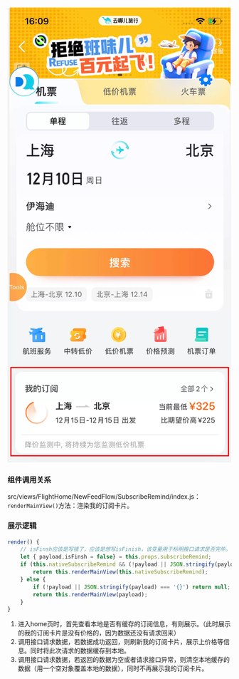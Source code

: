 ![image.png](../../../images/4c2a54790b146cc2e4ca5ed59e17ce7e.png)
### 组件调用关系
src/views/FlightHome/NewFeedFlow/SubscribeRemind/index.js：`renderMainView()`方法：渲染我的订阅卡片。
### 展示逻辑
```javascript
render() {
    // isFinsh应该是写错了，应该是想写isFinish，该变量用于标明接口请求是否完毕。
    let { payload,isFinsh = false} = this.props.subscribeRemind;
    if (this.nativeSubscribeRemind && (!payload || JSON.stringify(payload) === '{}') && !isFinsh) {
        return this.renderMainView(this.nativeSubscribeRemind);
    } else {
        if (!payload || JSON.stringify(payload) === '{}') return null;
        return this.renderMainView(payload);
    }
}
```

1. 进入home页时，首先查看本地是否有缓存的订阅信息，有则展示。（此时展示的我的订阅卡片是没有价格的，因为数据还没有请求回来）
2. 调用接口请求数据，若数据成功返回，则刷新我的订阅卡片，展示上价格等信息。同时将此次请求的数据缓存到本地。
3. 调用接口请求数据，若返回的数据为空或者请求接口异常，则清空本地缓存的数据（用一个空对象覆盖本地的数据），同时不再展示我的订阅卡片。
